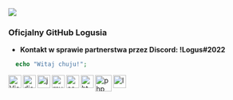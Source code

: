 <img src="https://i.imgur.com/FrdlTKu.png">

### Oficjalny GitHub Logusia ###

- **Kontakt w sprawie partnerstwa przez Discord: !Logus#2022**

```php
  echo "Witaj chuju!";
```

<img align="left" alt="Visual Studio Code" width="26px" src="https://i.imgur.com/LwSdAlE.png" />
<img align="left" alt="discord.js" width="26px" src="https://i.imgur.com/SI1DZf3.png" />
<img align="left" alt="js" width="26px" src="https://i.imgur.com/3u1wzwE.png" />
<img align="left" alt="mysql" width="26px" src="http://pngimg.com/uploads/mysql/mysql_PNG23.png" />
<img align="left"alt="css"width="26px"src="https://camo.githubusercontent.com/b059b3150634ebbb37fac310309b3c4a841b0ecdabcc7409c0067397f8a3931b/687474703a2f2f696f31332d686967682d6470692e61707073706f742e636f6d2f696d616765732f435353335f4c6f676f2e737667" /> 
<img align="left" alt="html" width="26px" src="https://cdn.345tool.com/public/logos/html-formatter-logo.png" /> 
<img align="left" alt="php" width="33px" src="https://www.giera.net/assets/img/phplogo.png" />
<img align="left" alt="lua" width="26px" src="https://upload.wikimedia.org/wikipedia/commons/thumb/c/cf/Lua-Logo.svg/1200px-Lua-Logo.svg.png" /> <br /> 
